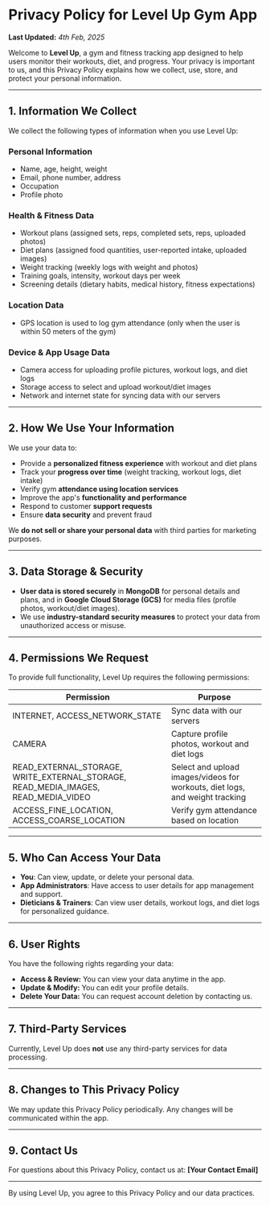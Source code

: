 # Privacy Policy for Level Up Gym App

**Last Updated:**  *4th Feb, 2025*

Welcome to **Level Up**, a gym and fitness tracking app designed to help users monitor their workouts, diet, and progress. Your privacy is important to us, and this Privacy Policy explains how we collect, use, store, and protect your personal information.

---

## 1. Information We Collect
We collect the following types of information when you use Level Up:

### **Personal Information**
- Name, age, height, weight
- Email, phone number, address
- Occupation
- Profile photo

### **Health & Fitness Data**
- Workout plans (assigned sets, reps, completed sets, reps, uploaded photos)
- Diet plans (assigned food quantities, user-reported intake, uploaded images)
- Weight tracking (weekly logs with weight and photos)
- Training goals, intensity, workout days per week
- Screening details (dietary habits, medical history, fitness expectations)

### **Location Data**
- GPS location is used to log gym attendance (only when the user is within 50 meters of the gym)

### **Device & App Usage Data**
- Camera access for uploading profile pictures, workout logs, and diet logs
- Storage access to select and upload workout/diet images
- Network and internet state for syncing data with our servers

---

## 2. How We Use Your Information
We use your data to:
- Provide a **personalized fitness experience** with workout and diet plans
- Track your **progress over time** (weight tracking, workout logs, diet intake)
- Verify gym **attendance using location services**
- Improve the app's **functionality and performance**
- Respond to customer **support requests**
- Ensure **data security** and prevent fraud

We **do not sell or share your personal data** with third parties for marketing purposes.

---

## 3. Data Storage & Security
- **User data is stored securely** in **MongoDB** for personal details and plans, and in **Google Cloud Storage (GCS)** for media files (profile photos, workout/diet images).
- We use **industry-standard security measures** to protect your data from unauthorized access or misuse.

---

## 4. Permissions We Request
To provide full functionality, Level Up requires the following permissions:

| Permission | Purpose |
|------------|---------|
| INTERNET, ACCESS_NETWORK_STATE | Sync data with our servers |
| CAMERA | Capture profile photos, workout and diet logs |
| READ_EXTERNAL_STORAGE, WRITE_EXTERNAL_STORAGE, READ_MEDIA_IMAGES, READ_MEDIA_VIDEO | Select and upload images/videos for workouts, diet logs, and weight tracking |
| ACCESS_FINE_LOCATION, ACCESS_COARSE_LOCATION | Verify gym attendance based on location |

---

## 5. Who Can Access Your Data
- **You**: Can view, update, or delete your personal data.
- **App Administrators**: Have access to user details for app management and support.
- **Dieticians & Trainers**: Can view user details, workout logs, and diet logs for personalized guidance.

---

## 6. User Rights
You have the following rights regarding your data:
- **Access & Review:** You can view your data anytime in the app.
- **Update & Modify:** You can edit your profile details.
- **Delete Your Data:** You can request account deletion by contacting us.

---

## 7. Third-Party Services
Currently, Level Up does **not** use any third-party services for data processing.

---

## 8. Changes to This Privacy Policy
We may update this Privacy Policy periodically. Any changes will be communicated within the app.

---

## 9. Contact Us
For questions about this Privacy Policy, contact us at: **[Your Contact Email]**

---

By using Level Up, you agree to this Privacy Policy and our data practices.


